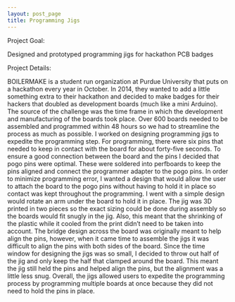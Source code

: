 ```yaml
---
layout: post_page
title: Programming Jigs
---
```


Project Goal:

Designed and prototyped programming jigs for hackathon PCB badges

Project Details:

BOILERMAKE is a student run organization at Purdue University that puts on a hackathon every year in October. In 2014, they wanted to add a little something extra to their hackathon and decided to make badges for their hackers that doubled as development boards (much like a mini Arduino). The source of the challenge was the time frame in which the development and manufacturing of the boards took place. Over 600 boards needed to be assembled and programmed within 48 hours so we had to streamline the process as much as possible. I worked on designing programming jigs to expedite the programming step.
For programming, there were six pins that needed to keep in contact with the board for about forty-five seconds. To ensure a good connection between the board and the pins I decided that pogo pins were optimal. These were soldered into perfboards to keep the pins aligned and connect the programmer adapter to the pogo pins. In order to minimize programming error, I wanted a design that would allow the user to attach the board to the pogo pins without having to hold it in place so contact was kept throughout the programming. I went with a simple design would rotate an arm under the board to hold it in place. 
The jig was 3D printed in two pieces so the exact sizing could be done during assembly so the boards would fit snugly in the jig. Also, this meant that the shrinking of the plastic while it cooled from the print didn’t need to be taken into account. The bridge design across the board was originally meant to help align the pins, however, when it came time to assemble the jigs it was difficult to align the pins with both sides of the board. Since the time window for designing the jigs was so small, I decided to throw out half of the jig and only keep the half that clamped around the board. This meant the jig still held the pins and helped align the pins, but the alignment was a little less snug. 
Overall, the jigs allowed users to expedite the programming process by programming multiple boards at once because they did not need to hold the pins in place. 
